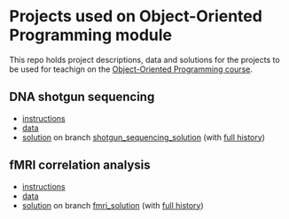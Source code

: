 # Projects used on Object-Oriented Programming module

This repo holds project descriptions, data and solutions for the projects to be used for teachign on the [Object-Oriented Programming course](https://github.com/KCL-BMEIS/OOP).

## DNA shotgun sequencing
- [instructions](DNA_shotgun_sequencing/assignment.md)
- [data](DNA_shotgun_sequencing/data/)
- [solution](https://github.com/KCL-BMEIS/OOP_projects/tree/shotgun_sequencing_solution/DNA_shotgun_sequencing/solution) on branch [shotgun_sequencing_solution](https://github.com/KCL-BMEIS/OOP_projects/tree/shotgun_sequencing_solution) (with [full history](https://github.com/KCL-BMEIS/OOP_projects/commits/shotgun_sequencing_solution/DNA_shotgun_sequencing/solution))
 
## fMRI correlation analysis
- [instructions](fMRI/assignment.md)
- [data](fMRI/data/)
- [solution](https://github.com/KCL-BMEIS/OOP_projects/tree/fmri_solution/fMRI/solution) on branch [fmri_solution](https://github.com/KCL-BMEIS/OOP_projects/tree/fmri_solution) (with [full history](https://github.com/KCL-BMEIS/OOP_projects/commits/fmri_solution/fMRI/solution))
